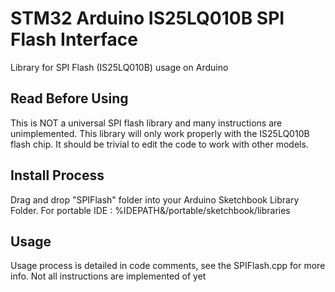 # STM32 Arduino IS25LQ010B SPI Flash Interface
 Library for SPI Flash (IS25LQ010B) usage on Arduino
 
## Read Before Using

This is NOT a universal SPI flash library and many instructions are unimplemented.
This library will only work properly with the IS25LQ010B flash chip.
It should be trivial to edit the code to work with other models.

## Install Process

Drag and drop "SPIFlash" folder into your Arduino Sketchbook Library Folder.
For portable IDE : %IDEPATH&/portable/sketchbook/libraries

## Usage 

Usage process is detailed in code comments, see the SPIFlash.cpp for more info.
Not all instructions are implemented of yet